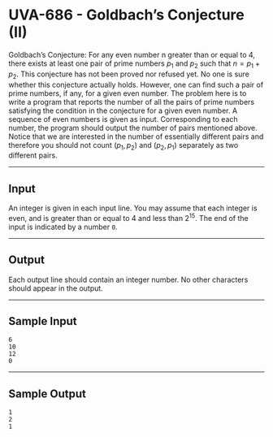 # UVA-686 - Goldbach’s Conjecture (II)

Goldbach’s Conjecture: For any even number n greater than or equal to $4$, there exists at least one pair of prime numbers $p_1$ and $p_2$ such that $n = p_1 + p_2$. This conjecture has not been proved nor refused yet. No one is sure whether this conjecture actually holds. However, one can find such a pair of prime numbers, if any, for a given even number. The problem here is to write a program that reports the number of all the pairs of prime numbers satisfying the condition in the conjecture for a given even number.
A sequence of even numbers is given as input. Corresponding to each number, the program should output the number of pairs mentioned above. Notice that we are interested in the number of essentially different pairs and therefore you should not count $(p_1, p_2)$ and $(p_2, p_1)$ separately as two different pairs.

---
## Input

An integer is given in each input line. You may assume that each integer is even, and is greater than or equal to $4$ and less than $2^{15}$. The end of the input is indicated by a number `0`.

---
## Output

Each output line should contain an integer number. No other characters should appear in the output.

---
## Sample Input

```
6
10
12
0
```

---
## Sample Output

```
1
2
1
```